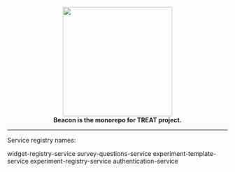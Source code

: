 <p align="center">
<img src="https://i.imgur.com/VCIYMIR.png" width="250" /><br/>
<b>Beacon is the monorepo for TREAT project.</b><br>
</p>

--------------

Service registry names:

widget-registry-service
survey-questions-service
experiment-template-service
experiment-registry-service
authentication-service